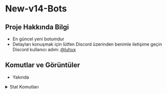# New-v14-Bots

## Proje Hakkında Bilgi
- En güncel yeni botumdur 
- Detayları konuşmak için lütfen Discord üzerinden benimle iletişime geçin Discord kullanıcı adım: [@luhux](https://discord.com/users/341592492224806914)


## Komutlar ve Görüntüler
- Yakında

<details>
  <summary>Stat Komutları</summary>

| Komut                  | Görsel                                                                                                 |
| ---------------------- | ------------------------------------------------------------------------------------------------------ |
| **stat**               |    ![image](https://github.com/user-attachments/assets/094ab9eb-d9c7-4f8b-aa4e-64ba6c33410e)           |
| **stat chart mesaj**   |   ![image](https://github.com/user-attachments/assets/1bb37892-af08-4778-8b28-b1588ebed5e1)            |
| **stat arkadaş**       |   ![image](https://github.com/user-attachments/assets/bdcf7b2a-48b8-43a6-8aa9-6e5c31976bce)            |
| **top anasayfa**       |   ![image](https://github.com/user-attachments/assets/bde64c0e-87df-4021-84d2-6344ba72d849)            |
| **top**                |  ![image](https://github.com/user-attachments/assets/1cbc47d8-0676-4b24-bdb5-efae76db8e88)             |
| **level**              | ![image](https://github.com/user-attachments/assets/008b83ea-f577-4236-b941-6fb275ef6e9e)              |
| **invite**             | ![image](https://github.com/user-attachments/assets/551e170b-d5e4-4298-a457-1f19039d14f7)              |
</details>


